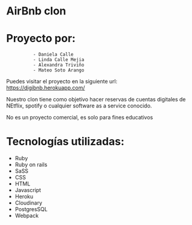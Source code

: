 # AirBnb clon

# Proyecto por:
              - Daniela Calle
              - Linda Calle Mejia
              - Alexandra Triviño
              - Mateo Soto Arango

Puedes visitar el proyecto en la siguiente url: https://digibnb.herokuapp.com/

Nuestro clon tiene como objetivo hacer reservas de cuentas digitales de NEtflix, spotify
o cualquier software as a service conocido.

No es un proyecto comercial, es solo para fines educativos

# Tecnologías utilizadas:

- Ruby
- Ruby on rails
- SaSS
- CSS
- HTML
- Javascript
- Heroku
- Cloudinary
- PostgresSQL
- Webpack
